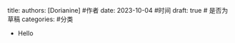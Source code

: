 title: 
authors: [Dorianine]  #作者
date: 2023-10-04   #时间
draft: true   # 是否为草稿
categories:  #分类
  - Hello
